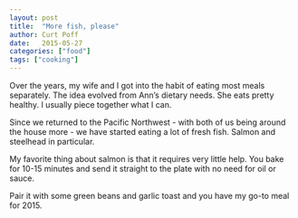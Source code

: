 ```yaml
---
layout: post
title:  "More fish, please"
author: Curt Poff
date:   2015-05-27
categories: ["food"]
tags: ["cooking"]
---
```


Over the years, my wife and I got into the habit of eating most meals separately. The idea evolved from Ann’s dietary needs. She eats pretty healthy. I usually piece together what I can. 

<!--more-->

Since we returned to the Pacific Northwest - with both of us being around the house more - we have started eating a lot of fresh fish. Salmon and steelhead in particular.

My favorite thing about salmon is that it requires very little help. You bake for 10-15 minutes and send it straight to the plate with no need for oil or sauce.

Pair it with some green beans and garlic toast and you have my go-to meal for 2015.
